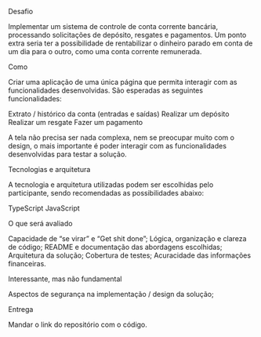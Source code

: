 Desafio

Implementar um sistema de controle de conta corrente bancária, processando solicitações de depósito, resgates e pagamentos. Um ponto extra seria ter a possibilidade de rentabilizar o dinheiro parado em conta de um dia para o outro, como uma conta corrente remunerada.

Como

Criar uma aplicação de uma única página que permita interagir com as funcionalidades desenvolvidas. São esperadas as seguintes funcionalidades:

Extrato / histórico da conta (entradas e saídas)
Realizar um depósito
Realizar um resgate
Fazer um pagamento

A tela não precisa ser nada complexa, nem se preocupar muito com o design, o mais importante é poder interagir com as funcionalidades desenvolvidas para testar a solução.

Tecnologias e arquitetura

A tecnologia e arquitetura utilizadas podem ser escolhidas pelo participante, sendo recomendadas as possibilidades abaixo:

TypeScript
JavaScript

O que será avaliado

Capacidade de “se virar” e “Get shit done”;
Lógica, organização e clareza de código;
README e documentação das abordagens escolhidas;
Arquitetura da solução;
Cobertura de testes;
Acuracidade das informações financeiras.

Interessante, mas não fundamental

Aspectos de segurança na implementação / design da solução;

Entrega 

Mandar o link do repositório com o código.
